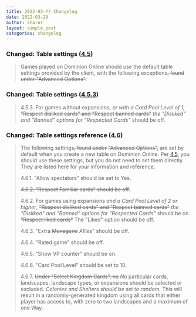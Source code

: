 ```yaml
---
title: 2022-03-?? Changelog
date: 2022-03-20
author: Sharur
layout: simple_post
categories: changelog
---
```

### Changed: Table settings ([4.5](/rules#4.5))

> Games played on Dominion Online should use the default table settings provided by the client, with the following exceptions~~, found under "Advanced Options"~~:

### Changed: Table settings ([4.5.3](/rules#4.5.3))

> <a name="4.5.3"></a>4.5.3. For games without expansions, *or with a Card Pool Level of 1,* ~~"Respect disliked cards" and "Respect banned cards"~~ *the "Disliked" and "Banned" options for "Respected Cards"* should be off.

### Changed: Table settings reference ([4.6](/rules#4.6))

> The following settings~~, found under "Advanced Options",~~ are set by default when you create a new table on Dominion Online. Per [4.5](#4.5), you should use these settings, but you do not need to set them directly. They are listed here for your information and reference.
>
> <a name="4.6.1"></a>4.6.1. "Allow spectators" should be set to Yes.
>
> ~~<a name="4.6.2"></a>4.6.2. "Respect Familiar cards" should be off.~~
>
> <a name="4.6.2"></a>4.6.2. For games using expansions *and a Card Pool Level of 2 or higher*, ~~"Respect disliked cards" and "Respect banned cards"~~ *the "Disliked" and "Banned" options for "Respected Cards"* should be on. ~~"Respect liked cards"~~ The "Liked" option should be off.
>
> <a name="4.6.3"></a>4.6.3. "Extra ~~Menagerie~~ *Allies*" should be off.
>
> <a name="4.6.4"></a>4.6.4. "Rated game" should be off.
>
> <a name="4.6.5"></a>4.6.5. "Show VP counter" should be on.
>
> <a name="4.6.6"></a>4.6.6. "Card Pool Level" should be set to 10.
>
> <a name="4.6.7"></a>4.6.7. ~~Under "Select Kingdom Cards", no~~ *No* particular cards, landscapes, landscape types, or expansions should be selected or excluded. *Colonies and Shelters should be set to random.* This will result in a randomly-generated kingdom using all cards that either player has access to, with zero to two landscapes and a maximum of one Way.
